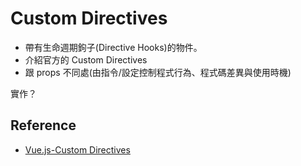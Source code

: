 # Custom Directives
- 帶有生命週期鉤子(Directive Hooks)的物件。
- 介紹官方的 Custom Directives
- 跟 props 不同處(由指令/設定控制程式行為、程式碼差異與使用時機)

實作？

## Reference 
- [Vue.js-Custom Directives](https://vuejs.org/guide/reusability/custom-directives.html#introduction)